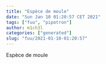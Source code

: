 ```yaml
---
title: "Espèce de moule"
date: "Sun Jan 10 01:20:57 CET 2021"
tags: ["fuu", "pipotron"]
author: m1ch3l
categories: ["generated"]
slug: "fuu/2021-01-10-01:20:57"
---
```


Espèce de moule
